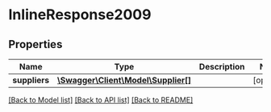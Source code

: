 # InlineResponse2009

## Properties
Name | Type | Description | Notes
------------ | ------------- | ------------- | -------------
**suppliers** | [**\Swagger\Client\Model\Supplier[]**](Supplier.md) |  | [optional] 

[[Back to Model list]](../../README.md#documentation-for-models) [[Back to API list]](../../README.md#documentation-for-api-endpoints) [[Back to README]](../../README.md)

